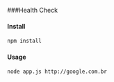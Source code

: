 ###Health Check

#### Install

```bash 
npm install
```

#### Usage

```bash
node app.js http://google.com.br
```  